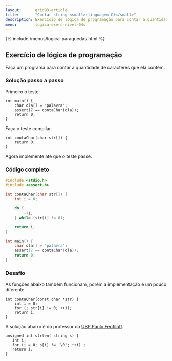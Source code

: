 ```yaml
---
layout:      grid93-article
title:       "Contar string <small>(linguagem C)</small>"
description: Exercício de lógica de programação para contar a quantidade de caracteres de uma string qualquer.
menu:        logica-exerc-nivel-04s
---
```


{% include /menus/logica-paraquedas.html %}

Exercício de lógica de programação
---

Faça um programa para contar a quantidade de caracteres que ela contêm.



### Solução passo a passo

Primeiro o teste:

    int main() {
        char ola[] = "palavra";
        assert(7 == contaChar(ola));
        return 0;
    }

Faça o teste compilar.

    int contaChar(char str[]) {
        return 0;
    }

Agora implemente até que o teste passe.


### Código completo

```c
#include <stdio.h>
#include <assert.h>

int contaChar(char str[]) {
    int i = 0;

    do {
        ++i;
    } while (str[i] != 0);

    return i;
}

int main() {
    char ola[] = "palavra";
    assert(7 == contaChar(ola));
    return 0;
}
```


### Desafio

As funções abaixo também funcionam, porém a implementação é um pouco diferente.

    int contaChar(const char *str) {
        int i = 0;
        for (; str[i] != 0; ++i);
        return i;
    }

A solução abaixo é do professor da [USP Paulo Feofiloff](http://www.ime.usp.br/~pf/algoritmos/aulas/bubi2.html "link-externo").

    unsigned int strlen( string s) {
       int i;
       for (i = 0; s[i] != '\0'; ++i) ;
       return i;
    }
